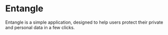 # Entangle
Entangle is a simple application, designed to help users protect their private and personal data in a few clicks.
